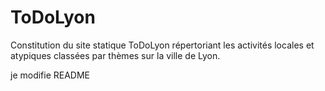 # ToDoLyon
Constitution du site statique ToDoLyon répertoriant les activités locales et atypiques classées par thèmes sur la ville de Lyon.

je modifie README
